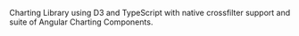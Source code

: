 Charting Library using D3 and TypeScript with native crossfilter support and suite of Angular Charting Components.
